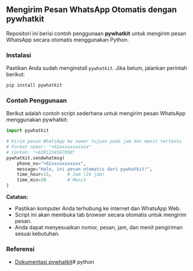 ## Mengirim Pesan WhatsApp Otomatis dengan pywhatkit

Repositori ini berisi contoh penggunaan **pywhatkit** untuk mengirim pesan WhatsApp secara otomatis menggunakan Python.

### Instalasi

Pastikan Anda sudah menginstall `pywhatkit`. Jika belum, jalankan perintah berikut:

```bash
pip install pywhatkit
```

### Contoh Penggunaan

Berikut adalah contoh script sederhana untuk mengirim pesan WhatsApp menggunakan pywhatkit:

```python
import pywhatkit

# Kirim pesan WhatsApp ke nomor tujuan pada jam dan menit tertentu
# Format nomor: "+62xxxxxxxxxxx"
# Contoh: "+6281234567890"
pywhatkit.sendwhatmsg(
    phone_no="+62xxxxxxxxxxx",
    message="Halo, ini pesan otomatis dari pywhatkit!",
    time_hour=15,      # Jam (24 jam)
    time_min=30        # Menit
)
```

**Catatan:**
- Pastikan komputer Anda terhubung ke internet dan WhatsApp Web.
- Script ini akan membuka tab browser secara otomatis untuk mengirim pesan.
- Anda dapat menyesuaikan nomor, pesan, jam, dan menit pengiriman sesuai kebutuhan.

### Referensi

- [Dokumentasi pywhatkit](https://github.com/Ankit404butfound/PyWhatKit)# python
